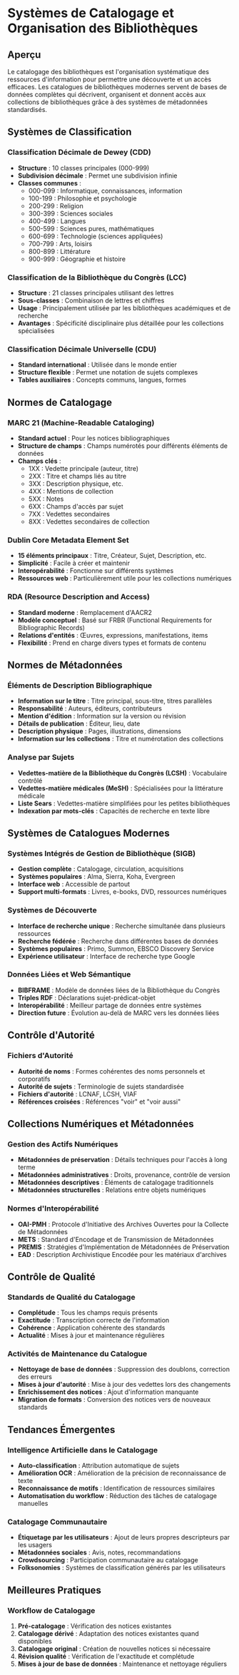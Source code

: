 # Systèmes de Catalogage et Organisation des Bibliothèques

## Aperçu

Le catalogage des bibliothèques est l'organisation systématique des ressources d'information pour permettre une découverte et un accès efficaces. Les catalogues de bibliothèques modernes servent de bases de données complètes qui décrivent, organisent et donnent accès aux collections de bibliothèques grâce à des systèmes de métadonnées standardisés.

## Systèmes de Classification

### Classification Décimale de Dewey (CDD)
- **Structure** : 10 classes principales (000-999)
- **Subdivision décimale** : Permet une subdivision infinie
- **Classes communes** :
  - 000-099 : Informatique, connaissances, information
  - 100-199 : Philosophie et psychologie
  - 200-299 : Religion
  - 300-399 : Sciences sociales
  - 400-499 : Langues
  - 500-599 : Sciences pures, mathématiques
  - 600-699 : Technologie (sciences appliquées)
  - 700-799 : Arts, loisirs
  - 800-899 : Littérature
  - 900-999 : Géographie et histoire

### Classification de la Bibliothèque du Congrès (LCC)
- **Structure** : 21 classes principales utilisant des lettres
- **Sous-classes** : Combinaison de lettres et chiffres
- **Usage** : Principalement utilisée par les bibliothèques académiques et de recherche
- **Avantages** : Spécificité disciplinaire plus détaillée pour les collections spécialisées

### Classification Décimale Universelle (CDU)
- **Standard international** : Utilisée dans le monde entier
- **Structure flexible** : Permet une notation de sujets complexes
- **Tables auxiliaires** : Concepts communs, langues, formes

## Normes de Catalogage

### MARC 21 (Machine-Readable Cataloging)
- **Standard actuel** : Pour les notices bibliographiques
- **Structure de champs** : Champs numérotés pour différents éléments de données
- **Champs clés** :
  - 1XX : Vedette principale (auteur, titre)
  - 2XX : Titre et champs liés au titre
  - 3XX : Description physique, etc.
  - 4XX : Mentions de collection
  - 5XX : Notes
  - 6XX : Champs d'accès par sujet
  - 7XX : Vedettes secondaires
  - 8XX : Vedettes secondaires de collection

### Dublin Core Metadata Element Set
- **15 éléments principaux** : Titre, Créateur, Sujet, Description, etc.
- **Simplicité** : Facile à créer et maintenir
- **Interopérabilité** : Fonctionne sur différents systèmes
- **Ressources web** : Particulièrement utile pour les collections numériques

### RDA (Resource Description and Access)
- **Standard moderne** : Remplacement d'AACR2
- **Modèle conceptuel** : Basé sur FRBR (Functional Requirements for Bibliographic Records)
- **Relations d'entités** : Œuvres, expressions, manifestations, items
- **Flexibilité** : Prend en charge divers types et formats de contenu

## Normes de Métadonnées

### Éléments de Description Bibliographique
- **Information sur le titre** : Titre principal, sous-titre, titres parallèles
- **Responsabilité** : Auteurs, éditeurs, contributeurs
- **Mention d'édition** : Information sur la version ou révision
- **Détails de publication** : Éditeur, lieu, date
- **Description physique** : Pages, illustrations, dimensions
- **Information sur les collections** : Titre et numérotation des collections

### Analyse par Sujets
- **Vedettes-matière de la Bibliothèque du Congrès (LCSH)** : Vocabulaire contrôlé
- **Vedettes-matière médicales (MeSH)** : Spécialisées pour la littérature médicale
- **Liste Sears** : Vedettes-matière simplifiées pour les petites bibliothèques
- **Indexation par mots-clés** : Capacités de recherche en texte libre

## Systèmes de Catalogues Modernes

### Systèmes Intégrés de Gestion de Bibliothèque (SIGB)
- **Gestion complète** : Catalogage, circulation, acquisitions
- **Systèmes populaires** : Alma, Sierra, Koha, Evergreen
- **Interface web** : Accessible de partout
- **Support multi-formats** : Livres, e-books, DVD, ressources numériques

### Systèmes de Découverte
- **Interface de recherche unique** : Recherche simultanée dans plusieurs ressources
- **Recherche fédérée** : Recherche dans différentes bases de données
- **Systèmes populaires** : Primo, Summon, EBSCO Discovery Service
- **Expérience utilisateur** : Interface de recherche type Google

### Données Liées et Web Sémantique
- **BIBFRAME** : Modèle de données liées de la Bibliothèque du Congrès
- **Triples RDF** : Déclarations sujet-prédicat-objet
- **Interopérabilité** : Meilleur partage de données entre systèmes
- **Direction future** : Évolution au-delà de MARC vers les données liées

## Contrôle d'Autorité

### Fichiers d'Autorité
- **Autorité de noms** : Formes cohérentes des noms personnels et corporatifs
- **Autorité de sujets** : Terminologie de sujets standardisée
- **Fichiers d'autorité** : LCNAF, LCSH, VIAF
- **Références croisées** : Références "voir" et "voir aussi"

## Collections Numériques et Métadonnées

### Gestion des Actifs Numériques
- **Métadonnées de préservation** : Détails techniques pour l'accès à long terme
- **Métadonnées administratives** : Droits, provenance, contrôle de version
- **Métadonnées descriptives** : Éléments de catalogage traditionnels
- **Métadonnées structurelles** : Relations entre objets numériques

### Normes d'Interopérabilité
- **OAI-PMH** : Protocole d'Initiative des Archives Ouvertes pour la Collecte de Métadonnées
- **METS** : Standard d'Encodage et de Transmission de Métadonnées
- **PREMIS** : Stratégies d'Implémentation de Métadonnées de Préservation
- **EAD** : Description Archivistique Encodée pour les matériaux d'archives

## Contrôle de Qualité

### Standards de Qualité du Catalogage
- **Complétude** : Tous les champs requis présents
- **Exactitude** : Transcription correcte de l'information
- **Cohérence** : Application cohérente des standards
- **Actualité** : Mises à jour et maintenance régulières

### Activités de Maintenance du Catalogue
- **Nettoyage de base de données** : Suppression des doublons, correction des erreurs
- **Mises à jour d'autorité** : Mise à jour des vedettes lors des changements
- **Enrichissement des notices** : Ajout d'information manquante
- **Migration de formats** : Conversion des notices vers de nouveaux standards

## Tendances Émergentes

### Intelligence Artificielle dans le Catalogage
- **Auto-classification** : Attribution automatique de sujets
- **Amélioration OCR** : Amélioration de la précision de reconnaissance de texte
- **Reconnaissance de motifs** : Identification de ressources similaires
- **Automatisation du workflow** : Réduction des tâches de catalogage manuelles

### Catalogage Communautaire
- **Étiquetage par les utilisateurs** : Ajout de leurs propres descripteurs par les usagers
- **Métadonnées sociales** : Avis, notes, recommandations
- **Crowdsourcing** : Participation communautaire au catalogage
- **Folksonomies** : Systèmes de classification générés par les utilisateurs

## Meilleures Pratiques

### Workflow de Catalogage
1. **Pré-catalogage** : Vérification des notices existantes
2. **Catalogage dérivé** : Adaptation des notices existantes quand disponibles
3. **Catalogage original** : Création de nouvelles notices si nécessaire
4. **Révision qualité** : Vérification de l'exactitude et complétude
5. **Mises à jour de base de données** : Maintenance et nettoyage réguliers